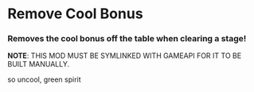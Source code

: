 # **Remove Cool Bonus**
### Removes the **cool** bonus off the table when clearing a stage!
**NOTE**: THIS MOD MUST BE SYMLINKED WITH GAMEAPI FOR IT TO BE BUILT MANUALLY.

so uncool, green spirit
